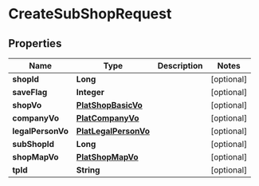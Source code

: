 

# CreateSubShopRequest


## Properties

Name | Type | Description | Notes
------------ | ------------- | ------------- | -------------
**shopId** | **Long** |  |  [optional]
**saveFlag** | **Integer** |  |  [optional]
**shopVo** | [**PlatShopBasicVo**](PlatShopBasicVo.md) |  |  [optional]
**companyVo** | [**PlatCompanyVo**](PlatCompanyVo.md) |  |  [optional]
**legalPersonVo** | [**PlatLegalPersonVo**](PlatLegalPersonVo.md) |  |  [optional]
**subShopId** | **Long** |  |  [optional]
**shopMapVo** | [**PlatShopMapVo**](PlatShopMapVo.md) |  |  [optional]
**tpId** | **String** |  |  [optional]



